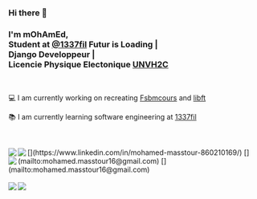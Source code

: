 ### Hi there 👋

### I'm mOhAmEd,<br/> Student at [@1337fil](https://1337.ma/) Futur is Loading |<br/> Django Developpeur |<br/> Licencie Physique Electonique [UNVH2C](http://www.fsb.univh2c.ma)
<br/>

💻 I am currently working on recreating [Fsbmcours](https://github.com/mohamed-m1/Fsbmcours) and [libft](https://github.com/mohamed-m1/libft)

📚 I am currently learning software engineering at [1337fil](https://1337.ma/)

<br/>
<br/>
[<img align="left" src="https://img.shields.io/badge/LinkedIn-0077B5?style=for-the-badge&logo=linkedin&logoColor=white" />](https://www.linkedin.com/in/mohamed-masstour-860210169/)
[<img align="left" src="https://img.shields.io/badge/Gmail-D14836?style=for-the-badge&logo=gmail&logoColor=white"/>](mailto:mohamed.masstour16@gmail.com)
[<img align="left" src="https://img.shields.io/badge/Gmail-D14836?style=for-the-badge&logo=gmail&logoColor=white"/>](mailto:mohamed.masstour16@gmail.com)

<br/>
<br/>
<img align="left" src="https://github-readme-stats-eight-virid.vercel.app/api?username=mohamed-m1&count_private=true&theme=calm&show_icons=true" />
<img align="center" src="https://github-readme-stats-eight-virid.vercel.app/api/top-langs/?username=mohamed-m1&layout=compact&count_private=false&theme=calm&show_icons=true" />
